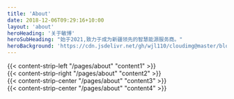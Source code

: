 ```yaml
---
title: 'About'
date: 2018-12-06T09:29:16+10:00
layout: 'about'
heroHeading: '关于敏博'
heroSubHeading: "始于2021,致力于成为新疆领先的智慧能源服务商。"
heroBackground: 'https://cdn.jsdelivr.net/gh/wjl110/cloudimg@master/blog/金科•廊桥水乡.png'
---
```


<div>
{{< content-strip-left "/pages/about" "content1" >}}
</div>
<div>
{{< content-strip-right "/pages/about" "content2" >}}
</div>
<div>
{{< content-strip-center "/pages/about" "content3" >}}
</div>
{{< content-strip-center "/pages/about" "content4" >}}
</div>